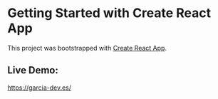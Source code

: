# Getting Started with Create React App

This project was bootstrapped with [Create React App](https://github.com/facebook/create-react-app).

## Live Demo:

https://garcia-dev.es/
